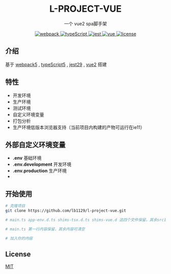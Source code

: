 <h1 align="center">L-PROJECT-VUE</h1>

<p align="center">一个 vue2 spa脚手架</p>

<p align="center">
  <a href="https://github.com/webpack/webpack">
    <img src="https://img.shields.io/badge/webpack-5.88.1-brightgreen.svg" alt="webpack">
  </a>
  <a href="https://github.com/microsoft/typeScript">
    <img src="https://img.shields.io/badge/typeScript-5.1.6-brightgreen.svg" alt="typeScript">
  </a>
  <a href="https://github.com/jestjs/jest">
    <img src="https://img.shields.io/badge/jest-29.6.1-brightgreen.svg" alt="jest">
  </a>
  <a href="https://github.com/vuejs/vue">
    <img src="https://img.shields.io/badge/vue-2.7.14-brightgreen.svg" alt="vue">
  </a>
  <a href="https://github.com/lb1129/l-project-vue/blob/master/LICENSE">
    <img src="https://img.shields.io/github/license/mashape/apistatus.svg" alt="license">
  </a>
</p>

## 介绍

基于 [webpack5](https://github.com/webpack/webpack) , [typeScript5](https://github.com/microsoft/typeScript) , [jest29](https://github.com/jestjs/jest) , [vue2](https://github.com/vuejs/vue) 搭建

## 特性

- 开发环境
- 生产环境
- 测试环境
- 自定义环境变量
- 打包分析
- 生产环境低版本浏览器支持（当前项目内构建的产物可运行在ie11）

## 外部自定义环境变量

- **.env** 基础环境
- **.env.development** 开发环境
- **.env.production** 生产环境
- 
## 开始使用

```sh
# 克隆项目
git clone https://github.com/lb1129/l-project-vue.git

# main.ts app-env.d.ts shims-tsx.d.ts shims-vue.d 这四个文件保留，其余src目录及文件可清空

# main.ts 第一行内容保留，其余内容可清空

# 加入你的内容
```

## License

[MIT](https://github.com/lb1129/l-project-vue/blob/master/LICENSE)

